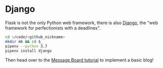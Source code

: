 # Django

Flask is not the only Python web framework, there is also [Django](https://www.djangoproject.com/), the "web framework for perfectionists with a deadlines".

```bash
cd ~/code/<github_nickname>
mkdir mb && cd $_
pipenv --python 3.7
pipenv install django
```

Then head over to the [Message Board tutorial](https://djangoforbeginners.com/message-board/) to implement a basic blog!
